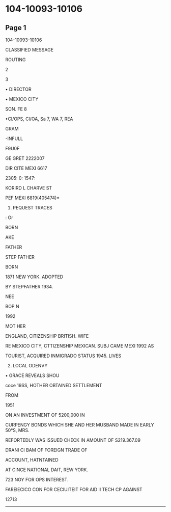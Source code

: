 # 104-10093-10106

## Page 1

104-10093-10106

CLASSIFIED MESSAGE

ROUTING

2

3

• DIRECTOR

• MEXICO CITY

SON. FE 8

•CI/OPS, Cl/OA, Sa 7, WA 7, REA

GRAM

-INFULL

F9U0F

GE GRET 2222007

DIR CITE MEXI 6617

2305: 0: 1547:

KORIRD L CHARVE ST

PEF MEXI 6819(405474)*

1. PEQUEST TRACES

: Or

BORN

AKE

FATHER

STEP FATHER

BORN

1871 NEW YORK. ADOPTED

BY STEPFATHER 1934.

NEE

BOP N

1992

MOT HER

ENGLAND, CITIZENSHIP BRITISH. WIFE

RE MEXICO CITY, CTTIZENSHIP MEXICAN. SUBJ CAME MEXI 1992 AS

TOURIST, ACQUIRED INMIGRADO STATUS 1945. LIVES

2. LOCAL ODENVY

• GRACE REVEALS SHOU

coce 19SS, HOTHER OBTAINED SETTLEMENT

FROM

1951

ON AN INVESTMENT OF 5200,000 IN

CURPENGY BONDS WHICH SHE AND HER MUSBAND MADE IN EARLY 50°S, MRS.

REFORTEDLY WAS ISSUED CHECK IN AMOUNT OF S219.367.09

DRANI CI BAM OF FOREIGN TRADE OF

ACCOUNT, HATNTAINED

AT CINCE NATIONAL DAIT, REW YORK.

723 NOY FOR OPS INTEREST.

FAREIECICO CON FOR CECIUITEIT FOR AID II TECH CP AGAINST

12713

---

